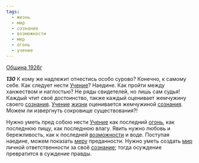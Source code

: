 ```yaml
---
tags:
  - жизнь
  - мир
  - сознание
  - возможности
  - мер
  - огонь
  - учение
---
```


[Община 1926г](/agni/1926)

___130___
К кому же надлежит отнестись особо сурово? Конечно, к самому себе. Как следует нести [Учение](/tag/#учение)? Наедине. Как пройти между ханжеством и наглостью? Не ряды свидетелей, но лишь сам судья! Каждый чтит своё достоинство, также каждый оценивает жемчужину своего [сознания](/tag/#[сознание](/tag/#сознание)). [Учение](/tag/#учение) [жизни](/tag/#жизнь) оценивается жемчужиной [сознания](/tag/#[сознание](/tag/#сознание)). Можем ли извергнуть сокровище существования?!   

Нужно уметь пред собою нести [Учение](/tag/#учение) как последний [огонь](/tag/#огонь), как последнюю пищу, как последнюю влагу. Явить нужно любовь и бережливость, как к последней [возможности](/tag/#возможности) и воде. Поступая наедине, можем показать [меру](/tag/#мер) преданности. Нужно уметь создать [мир](/tag/#мир) личной ответственности за своё [сознание](/tag/#сознание); тогда осуждение превратится в суждение правды.   

